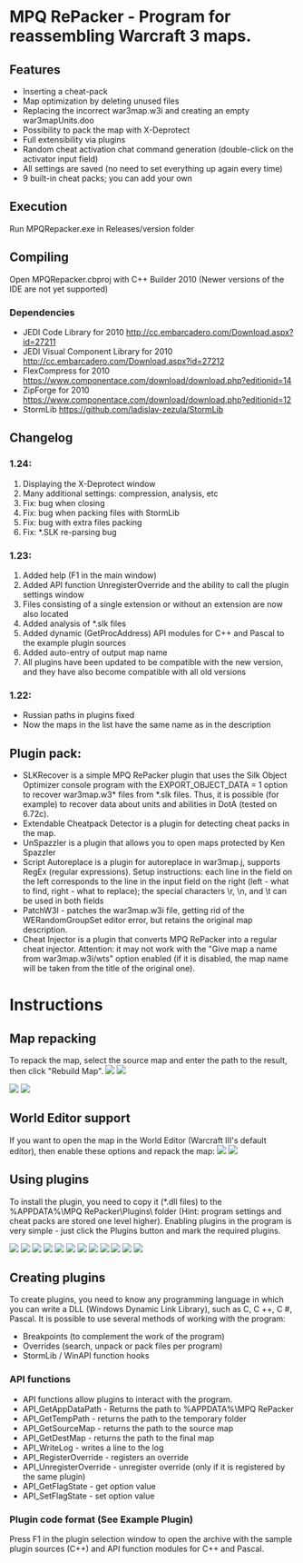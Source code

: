 # MPQ RePacker - Program for reassembling Warcraft 3 maps.

## Features
- Inserting a cheat-pack
- Map optimization by deleting unused files
- Replacing the incorrect war3map.w3i and creating an empty war3mapUnits.doo
- Possibility to pack the map with X-Deprotect
- Full extensibility via plugins
- Random cheat activation chat command generation (double-click on the activator input field)
- All settings are saved (no need to set everything up again every time)
- 9 built-in cheat packs; you can add your own

## Execution
Run MPQRepacker.exe in Releases/version folder

## Compiling
Open MPQRepacker.cbproj with C++ Builder 2010 (Newer versions of the IDE are not yet supported)

### Dependencies
- JEDI Code Library for 2010 http://cc.embarcadero.com/Download.aspx?id=27211
- JEDI Visual Component Library for 2010 http://cc.embarcadero.com/Download.aspx?id=27212
- FlexCompress for 2010 https://www.componentace.com/download/download.php?editionid=14
- ZipForge for 2010 https://www.componentace.com/download/download.php?editionid=12
- StormLib https://github.com/ladislav-zezula/StormLib

## Changelog

### 1.24:
1. Displaying the X-Deprotect window
2. Many additional settings: compression, analysis, etc
3. Fix: bug when closing
4. Fix: bug when packing files with StormLib
5. Fix: bug with extra files packing
6. Fix: *.SLK re-parsing bug

### 1.23:
1. Added help (F1 in the main window)
2. Added API function UnregisterOverride and the ability to call the plugin settings window
3. Files consisting of a single extension or without an extension are now also located
4. Added analysis of *.slk files
5. Added dynamic (GetProcAddress) API modules for C++ and Pascal to the example plugin sources
6. Added auto-entry of output map name
7. All plugins have been updated to be compatible with the new version, and they have also become compatible with all old versions

### 1.22:
- Russian paths in plugins fixed
- Now the maps in the list have the same name as in the description

## Plugin pack:
- SLKRecover is a simple MPQ RePacker plugin that uses the Silk Object Optimizer console program with the EXPORT_OBJECT_DATA = 1 option to recover war3map.w3* files from *.slk files. Thus, it is possible (for example) to recover data about units and abilities in DotA (tested on 6.72c).
- Extendable Cheatpack Detector is a plugin for detecting cheat packs in the map.
- UnSpazzler is a plugin that allows you to open maps protected by Ken Spazzler
- Script Autoreplace is a plugin for autoreplace in war3map.j, supports RegEx (regular expressions). Setup instructions: each line in the field on the left corresponds to the line in the input field on the right (left - what to find, right - what to replace); the special characters \r, \n, and \t can be used in both fields
- PatchW3I - patches the war3map.w3i file, getting rid of the WERandomGroupSet editor error, but retains the original map description.
- Cheat Injector is a plugin that converts MPQ RePacker into a regular cheat injector. Attention: it may not work with the "Give map a name from war3map.w3i/wts" option enabled (if it is disabled, the map name will be taken from the title of the original one).

# Instructions

## Map repacking
To repack the map, select the source map and enter the path to the result, then click "Rebuild Map".
<img src="Screenshots/Russian/Main Window.png">
<img src="Screenshots/English/Main Window.png">

<img src="Screenshots/Russian/Additional Settings.png">
<img src="Screenshots/English/Additional Settings.png">
	
## World Editor support
If you want to open the map in the World Editor (Warcraft III's default editor), then enable these options and repack the map:
<img src="Screenshots/Russian/WorldEditor Checkboxes.png">
<img src="Screenshots/English/WorldEditor Checkboxes.png">
	
## Using plugins
To install the plugin, you need to copy it (*.dll files) to the %APPDATA%\MPQ RePacker\Plugins\ folder (Hint: program settings and cheat packs are stored one level higher).
Enabling plugins in the program is very simple - just click the Plugins button and mark the required plugins.

<img src="Screenshots/Russian/Plugins/CheatInjector.png">
<img src="Screenshots/English/Plugins/CheatInjector.png">


<img src="Screenshots/Russian/Plugins/Extendable Cheatpack Detector.png">
<img src="Screenshots/English/Plugins/Extendable Cheatpack Detector.png">


<img src="Screenshots/Russian/Plugins/PatchW3I.png">
<img src="Screenshots/English/Plugins/PatchW3I.png">


<img src="Screenshots/Russian/Plugins/ScriptAutoreplace.png">
<img src="Screenshots/English/Plugins/ScriptAutoreplace.png">

<img src="Screenshots/Russian/Plugins/SLKRecover.png">
<img src="Screenshots/English/Plugins/SLKRecover.png">

<img src="Screenshots/Russian/Plugins/UnSpazzler.png">
<img src="Screenshots/English/Plugins/UnSpazzler.png">

## Creating plugins
To create plugins, you need to know any programming language in which you can write a DLL (Windows Dynamic Link Library), such as C, C ++, C #, Pascal.
It is possible to use several methods of working with the program:
- Breakpoints (to complement the work of the program)
- Overrides (search, unpack or pack files per program)
- StormLib / WinAPI function hooks
	
### API functions
- API functions allow plugins to interact with the program.
- API_GetAppDataPath - Returns the path to %APPDATA%\MPQ RePacker
- API_GetTempPath - returns the path to the temporary folder
- API_GetSourceMap - returns the path to the source map
- API_GetDestMap - returns the path to the final map
- API_WriteLog - writes a line to the log
- API_RegisterOverride - registers an override
- API_UnregisterOverride - unregister override (only if it is registered by the same plugin)
- API_GetFlagState - get option value
- API_SetFlagState - set option value
	
### Plugin code format (See Example Plugin)
Press F1 in the plugin selection window to open the archive with the sample plugin sources (C++) and API function modules for C++ and Pascal.
